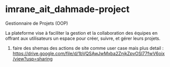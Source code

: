 # imrane_ait_dahmade-project
Gestionnaire de Projets (OOP)

La plateforme vise à faciliter la gestion et la collaboration des équipes en offrant aux utilisateurs un espace pour créer, suivre, et gérer leurs projets. 

1) faire des shemas des actions de site comme user case mais plus detail :
https://drive.google.com/file/d/1bVQSAwJwMxba2ZnjkZpvOSl77fwV6oix/view?usp=sharing